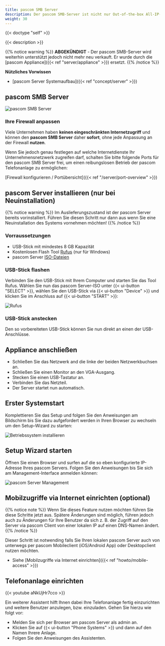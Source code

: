 ```yaml
---
title: pascom SMB Server
description: Der pascom SMB-Server ist nicht nur Out-of-the-box All-IP-ready sondern kann optional noch mit ISDN-, Analog- und GSM-Modulen bestückt werden.
weight: 30
---
```


{{< doctype "self"  >}}

{{< description >}}

{{% notice warning %}}
**ABGEKÜNDIGT** - Der pascom SMB-Server wird weiterhin unterstützt jedoch nicht mehr neu verkauft. Er wurde durch die [pascom Appliance]({{< ref "server/appliance" >}}) ersetzt.
{{% /notice %}}

**Nützliches Vorwissen**


 * [pascom Server Systemaufbau]({{< ref "concept/server" >}})


## pascom SMB Server

![pascom SMB Server](pascomSMBserver.jpg)


### Ihre Firewall anpassen

Viele Unternehmen haben **keinen eingeschränkten Internetzugriff** und können den **pascom SMB Server** daher **sofort**, ohne jede Anpassung an der Firewall **nutzen**.

Wenn Sie jedoch genau festlegen auf welche Internetdienste Ihr Unternehmensnetzwerk zugreifen darf, schalten Sie bitte folgende Ports für den pascom SMB Server frei, um einen reibungslosen Betrieb der pascom Telefonanlage zu ermöglichen:

[Firewall konfigurieren / Portübersicht]({{< ref "/server/port-overview" >}})


## pascom Server installieren (nur bei Neuinstallation)
{{% notice warning %}}
Im Auslieferungszustand ist der pascom Server bereits vorinstalliert. Führen Sie diesen Schritt nur dann aus wenn Sie eine Neuinstallation des Systems vornehmen möchten!
{{% /notice %}}

### Vorraussetzungen

* USB-Stick mit mindestes 8 GB Kapazität
* Kostenlosen Flash Tool [Rufus](https://rufus.akeo.ie/) (nur für Windows)
* pascom Server [ISO-Dateien](https://www.pascom.net/de/downloads/)

### USB-Stick flashen

Verbinden Sie den USB-Stick mit Ihrem Computer und starten Sie das Tool Rufus. Wählen Sie nun das pascom Server-ISO unter {{< ui-button "SELECT" >}}, wählen Sie den USB-Stick via {{< ui-button "Device" >}} und klicken Sie im Anschluss auf {{< ui-button "START" >}}:

![Rufus](rufus.png?width=300px "Rufus")

### USB-Stick anstecken

Den so vorbereiteten USB-Stick können Sie nun direkt an einen der USB-Anschlüsse.

## Appliance anschließen

* Schließen Sie das Netzwerk and die linke der beiden Netzwerkbuchsen an.
* Schließen Sie einen Monitor an den VGA-Ausgang.
* Stecken Sie einen USB-Tastatur an.
* Verbinden Sie das Netzteil.
* Der Server startet nun automatisch.

## Erster Systemstart

Komplettieren Sie das Setup und folgen Sie den Anweisungen am Bildschirm bis Sie dazu aufgefordert werden in Ihren Browser zu wechseln um den Setup-Wizard zu starten:

![Betriebssystem installieren](tui.png)

## Setup Wizard starten

Öffnen Sie einen Browser und surfen auf die so eben konfigurierte IP-Adresse Ihres pascom Servers. Folgen Sie den Anweisungen bis Sie sich am Management-Interface anmelden können:

![pascom Server Management](management.png)

## Mobilzugriffe via Internet einrichten (optional)

{{% notice note %}}
Wenn Sie dieses Feature nutzen möchten führen Sie diese Schritte jetzt aus. Spätere Änderungen sind möglich, führen jedoch auch zu Änderungen für Ihre Benutzer da sich z. B. der Zugriff auf den Server via pascom Client von einer lokalen IP auf einen DNS-Namen ändert.
{{% /notice %}}

Dieser Schritt ist notwending falls Sie Ihren lokalen pascom Server auch von unterwegs per pascom Mobileclient (iOS/Android App) oder Desktopclient nutzen möchten.

 * Siehe [Mobilzugriffe via Internet einrichten]({{< ref "howto/mobile-access" >}})

## Telefonanlage einrichten

{{< youtube aNkUjHr7cco >}}

Ein weiterer Assistent hilft Ihnen dabei Ihre Telefonanlage fertig einzurichten und weitere Benutzer anzulegen, bzw. einzuladen.
Gehen Sie hierzu wie folgt vor:

* Melden Sie sich per Browser am pascom Server als admin an.
* Klicken Sie auf {{< ui-button "Phone Systems" >}} und dann auf den Namen Ihrere Anlage.
* Folgen Sie den Anweisungen des Assistenten.
